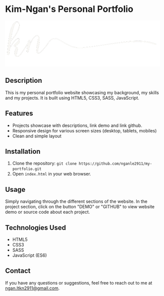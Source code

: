 # Kim-Ngan's Personal Portfolio

![logo](./assets/img/white-logo.png)

## Description

This is my personal portfolio website showcasing my background, my skills and my projects. 
It is built using HTML5, CSS3, SASS, JavaScript. 

## Features

- Projects showcase with descriptions, link demo and link github.
- Responsive design for various screen sizes (desktop, tablets, mobiles)
- Clean and simple layout

## Installation

1. Clone the repository:
   ```git clone https://github.com/nganle2911/my-portfolio.git```
2. Open `index.html` in your web browser. 

## Usage

Simply navigating through the different sections of the website. 
In the project section, click on the button "DEMO" or "GITHUB" to view website demo or source code about each project. 

## Technologies Used

- HTML5
- CSS3
- SASS 
- JavaScript (ES6)

## Contact

If you have any questions or suggestions, feel free to reach out to me at ngan.ltkn2911@gmail.com. 